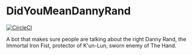 # DidYouMeanDannyRand

[![CircleCI](https://circleci.com/gh/JakubKoralewski/DidYouMeanDannyRand/tree/master.svg?style=svg)](https://circleci.com/gh/JakubKoralewski/DidYouMeanDannyRand/tree/master)

A bot that makes sure people are talking about the right Danny Rand, the Immortal Iron Fist, protector of K'un-Lun, sworn enemy of The Hand.
